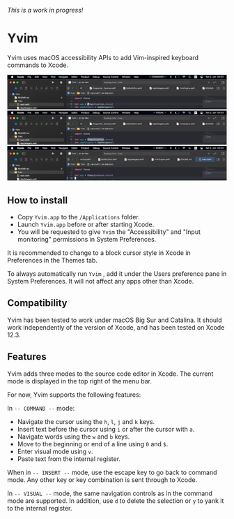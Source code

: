 *This is a work in progress!*

#  Yvim

Yvim uses macOS accessibility APIs to add Vim-inspired keyboard commands to Xcode.

![Command mode](screenshot_command.png)
![Visual mode](screenshot_visual.png)
![Insert mode](screenshot_insert.png)

## How to install

* Copy `Yvim.app` to the `/Applications` folder.
* Launch `Yvim.app` before or after starting Xcode.
* You will be requested to give `Yvim` the "Accessibility" and "Input monitoring" permissions in System Preferences.

It is recommended to change to a block cursor style in Xcode in Preferences in the Themes tab.

To always automatically run `Yvim` , add it under the Users preference pane in System Preferences. It will not affect any apps other than Xcode.

## Compatibility

Yvim has been tested to work under macOS Big Sur and Catalina. It should work independently of the version of Xcode, and has been tested on Xcode 12.3.

## Features

Yvim adds three modes to the source code editor in Xcode. The current mode is displayed in the top right of the menu bar.

For now, Yvim supports the following features:

In `-- COMMAND --` mode:

* Navigate the cursor using the `h`, `l`, `j` and `k` keys.
* Insert text before the cursor using `i` or after the cursor with `a`.
* Navigate words using the `w` and `b` keys.
* Move to the beginning or end of a line using `0` and `$`.
* Enter visual mode using `v`.
* Paste text from the internal register.

When in `-- INSERT --` mode, use the escape key to go back to command mode. Any other key or key combination is sent through to Xcode.

In `-- VISUAL --` mode, the same navigation controls as in the command mode are supported. In addition, use `d` to delete the selection or `y` to yank it to the internal register.
